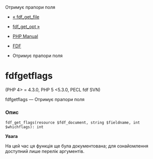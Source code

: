 Отримує прапори поля

-   [« fdf\_get\_file](function.fdf-get-file.html)
    
-   [fdf\_get\_opt »](function.fdf-get-opt.html)
    
-   [PHP Manual](index.html)
    
-   [FDF](ref.fdf.html)
    
-   Отримує прапори поля
    

# fdfgetflags

(PHP 4> = 4.3.0, PHP 5 <5.3.0, PECL fdf SVN)

fdfgetflags — Отримує прапори поля

### Опис

```methodsynopsis
fdf_get_flags(resource $fdf_document, string $fieldname, int $whichflags): int
```

**Увага**

На цей час ця функція ще була документована; для ознайомлення доступний лише перелік аргументів.